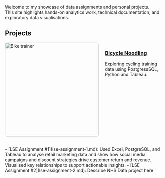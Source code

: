 Welcome to my showcase of data assignments and personal projects.  
This site highlights hands-on analytics work, technical documentation, and exploratory data visualisations.

## Projects

<div style="display: flex; flex-wrap: wrap; align-items: flex-start; margin-bottom: 2rem;">
  <img src="trainer.png" alt="Bike trainer" style="width: 300px; margin-right: 20px; border-radius: 6px;"/>
  <div style="flex: 1;">
    <h3><a href="https://github.com/drapertoby/bicycle-noodling">Bicycle Noodling</a></h3>
    <p>Exploring cycling training data using PostgressSQL, Python and Tableau.</p>
  </div>
</div>
- [LSE Assignment #1](lse-assignment-1.md): Used Excel, PostgreSQL, and Tableau to analyse retail marketing data and show how social media campaigns and discount strategies drive customer return and revenue. Visualised key relationships to support actionable insights.
- [LSE Assignment #2](lse-assignment-2.md): Describe NHS Data project here
